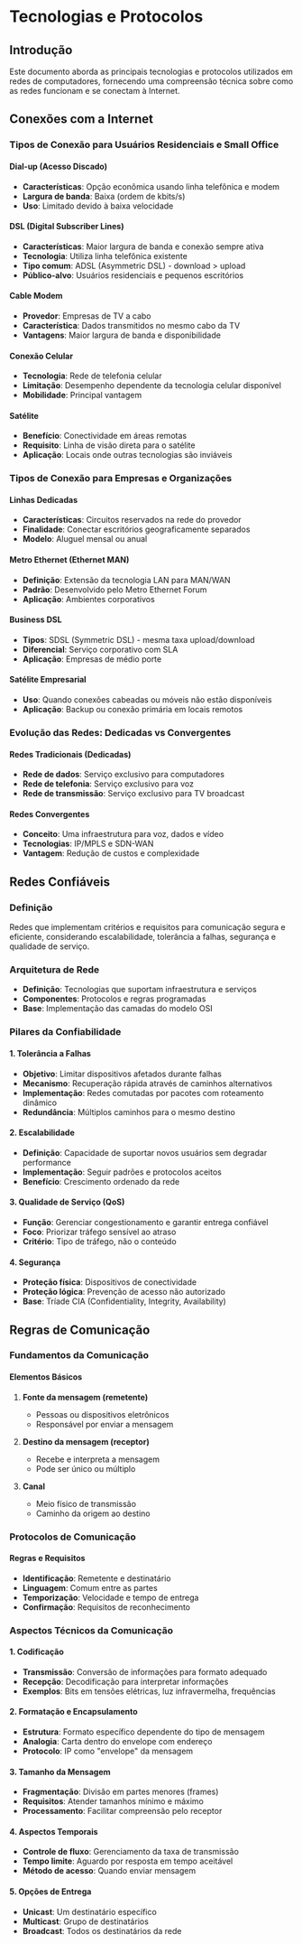 # Tecnologias e Protocolos

## Introdução

Este documento aborda as principais tecnologias e protocolos utilizados em redes de computadores, fornecendo uma compreensão técnica sobre como as redes funcionam e se conectam à Internet.

## Conexões com a Internet

### Tipos de Conexão para Usuários Residenciais e Small Office

#### Dial-up (Acesso Discado)
- **Características**: Opção econômica usando linha telefônica e modem
- **Largura de banda**: Baixa (ordem de kbits/s)
- **Uso**: Limitado devido à baixa velocidade

#### DSL (Digital Subscriber Lines)
- **Características**: Maior largura de banda e conexão sempre ativa
- **Tecnologia**: Utiliza linha telefônica existente
- **Tipo comum**: ADSL (Asymmetric DSL) - download > upload
- **Público-alvo**: Usuários residenciais e pequenos escritórios

#### Cable Modem
- **Provedor**: Empresas de TV a cabo
- **Característica**: Dados transmitidos no mesmo cabo da TV
- **Vantagens**: Maior largura de banda e disponibilidade

#### Conexão Celular
- **Tecnologia**: Rede de telefonia celular
- **Limitação**: Desempenho dependente da tecnologia celular disponível
- **Mobilidade**: Principal vantagem

#### Satélite
- **Benefício**: Conectividade em áreas remotas
- **Requisito**: Linha de visão direta para o satélite
- **Aplicação**: Locais onde outras tecnologias são inviáveis

### Tipos de Conexão para Empresas e Organizações

#### Linhas Dedicadas
- **Características**: Circuitos reservados na rede do provedor
- **Finalidade**: Conectar escritórios geograficamente separados
- **Modelo**: Aluguel mensal ou anual

#### Metro Ethernet (Ethernet MAN)
- **Definição**: Extensão da tecnologia LAN para MAN/WAN
- **Padrão**: Desenvolvido pelo Metro Ethernet Forum
- **Aplicação**: Ambientes corporativos

#### Business DSL
- **Tipos**: SDSL (Symmetric DSL) - mesma taxa upload/download
- **Diferencial**: Serviço corporativo com SLA
- **Aplicação**: Empresas de médio porte

#### Satélite Empresarial
- **Uso**: Quando conexões cabeadas ou móveis não estão disponíveis
- **Aplicação**: Backup ou conexão primária em locais remotos

### Evolução das Redes: Dedicadas vs Convergentes

#### Redes Tradicionais (Dedicadas)
- **Rede de dados**: Serviço exclusivo para computadores
- **Rede de telefonia**: Serviço exclusivo para voz
- **Rede de transmissão**: Serviço exclusivo para TV broadcast

#### Redes Convergentes
- **Conceito**: Uma infraestrutura para voz, dados e vídeo
- **Tecnologias**: IP/MPLS e SDN-WAN
- **Vantagem**: Redução de custos e complexidade

## Redes Confiáveis

### Definição
Redes que implementam critérios e requisitos para comunicação segura e eficiente, considerando escalabilidade, tolerância a falhas, segurança e qualidade de serviço.

### Arquitetura de Rede
- **Definição**: Tecnologias que suportam infraestrutura e serviços
- **Componentes**: Protocolos e regras programadas
- **Base**: Implementação das camadas do modelo OSI

### Pilares da Confiabilidade

#### 1. Tolerância a Falhas
- **Objetivo**: Limitar dispositivos afetados durante falhas
- **Mecanismo**: Recuperação rápida através de caminhos alternativos
- **Implementação**: Redes comutadas por pacotes com roteamento dinâmico
- **Redundância**: Múltiplos caminhos para o mesmo destino

#### 2. Escalabilidade
- **Definição**: Capacidade de suportar novos usuários sem degradar performance
- **Implementação**: Seguir padrões e protocolos aceitos
- **Benefício**: Crescimento ordenado da rede

#### 3. Qualidade de Serviço (QoS)
- **Função**: Gerenciar congestionamento e garantir entrega confiável
- **Foco**: Priorizar tráfego sensível ao atraso
- **Critério**: Tipo de tráfego, não o conteúdo

#### 4. Segurança
- **Proteção física**: Dispositivos de conectividade
- **Proteção lógica**: Prevenção de acesso não autorizado
- **Base**: Tríade CIA (Confidentiality, Integrity, Availability)

## Regras de Comunicação

### Fundamentos da Comunicação

#### Elementos Básicos
1. **Fonte da mensagem (remetente)**
   - Pessoas ou dispositivos eletrônicos
   - Responsável por enviar a mensagem

2. **Destino da mensagem (receptor)**
   - Recebe e interpreta a mensagem
   - Pode ser único ou múltiplo

3. **Canal**
   - Meio físico de transmissão
   - Caminho da origem ao destino

### Protocolos de Comunicação

#### Regras e Requisitos
- **Identificação**: Remetente e destinatário
- **Linguagem**: Comum entre as partes
- **Temporização**: Velocidade e tempo de entrega
- **Confirmação**: Requisitos de reconhecimento

### Aspectos Técnicos da Comunicação

#### 1. Codificação
- **Transmissão**: Conversão de informações para formato adequado
- **Recepção**: Decodificação para interpretar informações
- **Exemplos**: Bits em tensões elétricas, luz infravermelha, frequências

#### 2. Formatação e Encapsulamento
- **Estrutura**: Formato específico dependente do tipo de mensagem
- **Analogia**: Carta dentro do envelope com endereço
- **Protocolo**: IP como "envelope" da mensagem

#### 3. Tamanho da Mensagem
- **Fragmentação**: Divisão em partes menores (frames)
- **Requisitos**: Atender tamanhos mínimo e máximo
- **Processamento**: Facilitar compreensão pelo receptor

#### 4. Aspectos Temporais
- **Controle de fluxo**: Gerenciamento da taxa de transmissão
- **Tempo limite**: Aguardo por resposta em tempo aceitável
- **Método de acesso**: Quando enviar mensagem

#### 5. Opções de Entrega
- **Unicast**: Um destinatário específico
- **Multicast**: Grupo de destinatários
- **Broadcast**: Todos os destinatários da rede
